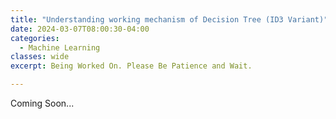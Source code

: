 ```yaml
---
title: "Understanding working mechanism of Decision Tree (ID3 Variant)"
date: 2024-03-07T08:00:30-04:00
categories:
  - Machine Learning
classes: wide
excerpt: Being Worked On. Please Be Patience and Wait.

---
```


Coming Soon...